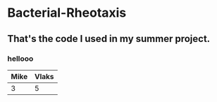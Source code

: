 ﻿# Bacterial-Rheotaxis
## That's the code I used in my summer project.
### hellooo
| Mike | Vlaks |
| ---- | ----- |
| 3    | 5     |
